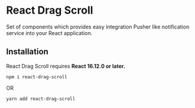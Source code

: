 # React Drag Scroll

Set of components which provides easy integration Pusher like notification service into your React application.

## Installation

React Drag Scroll requires **React 16.12.0 or later.**

```
npm i react-drag-scroll
```

OR

```
yarn add react-drag-scroll
```
